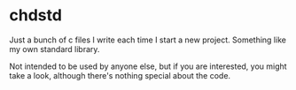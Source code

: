 # chdstd

Just a bunch of c files I write each time I start a new project. Something like my own standard library.

Not intended to be used by anyone else, but if you are interested, you might take a look, although there's
nothing special about the code.
